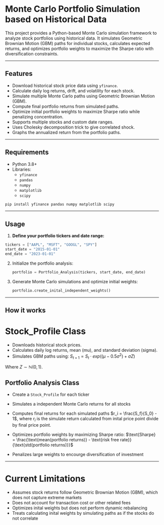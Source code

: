 # Monte Carlo Portfolio Simulation based on Historical Data

This project provides a Python-based Monte Carlo simulation framework to analyze stock portfolios using historical data. It simulates Geometric Brownian Motion (GBM) paths for individual stocks, calculates expected returns, and optimizes portfolio weights to maximize the Sharpe ratio with diversification constraints.

---

## Features

- Download historical stock price data using `yfinance`.
- Calculate daily log returns, drift, and volatility for each stock.
- Simulate multiple Monte Carlo paths using Geometric Brownian Motion (GBM).
- Compute final portfolio returns from simulated paths.
- Optimize initial portfolio weights to maximize Sharpe ratio while penalizing concentration.
- Supports multiple stocks and custom date ranges.
- Uses Cholesky decomposition trick to give correlated shock.
- Graphs the annualized return from the portfolio paths.

---

## Requirements

- Python 3.8+
- Libraries:
  - `yfinance`
  - `pandas`
  - `numpy`
  - `matplotlib`
  - `scipy`
 
```bash
pip install yfinance pandas numpy matplotlib scipy
```
---

## Usage

1. **Define your portfolio tickers and date range:**

```python
tickers = ["AAPL", "MSFT", "GOOGL", "SPY"]
start_date = "2015-01-01"
end_date = "2023-01-01"
```

2. Initialize the portfolio analysis:
   ```python
   portfolio = Portfolio_Analysis(tickers, start_date, end_date)
   ```
3. Generate Monte Carlo simulations and optimize initial weights:
   ```python
   portfolio.create_inital_independent_weights()
   ```
---

## How it works

# Stock_Profile Class
- Downloads historical stock prices.
- Calculates daily log returns, mean (mu), and standard deviation (sigma).
- Simulates GBM paths using:
  $S_{t+1} = S_t \cdot exp((\mu-0.5\sigma^2)+\sigma Z)$

Where $Z\sim \mathbb{N}(0,1)$.

## Portfolio Analysis Class

- Create a ``Stock_Profile`` for each ticker
- Simulates a independent Monte Carlo returns for all stocks
- Computes final returns for each simulated paths $r_i = \frac{S_f}{S_0} - 1$, where $r_i$ is the simulate return calculated from inital price point divide by final price point.
- Optimizes portfolio weights by maximizing Sharpe ratio:
  $\text{Sharpe} = \frac{\text{mean(portfolio returns)} - \text{risk free rate}}{\text{std(portfolio returns)}}$

- Penalizes large weights to encourge diversification of investment
---

# Current Limitations

- Assumes stock returns follow Geometric Brownian Motion (GBM), which does not capture extreme markets
- Does not account for transaction cost or other related fees
- Optimizes inital weights but does not perform dynamic rebalancing
- Treats calculating inital weights by simulating paths as if the stocks do not correlate 
